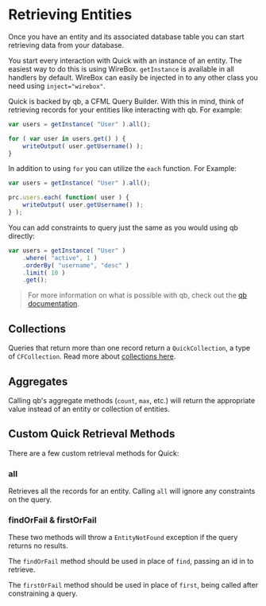 # Retrieving Entities

Once you have an entity and its associated database table you can start retrieving data from your database.

You start every interaction with Quick with an instance of an entity. The easiest way to do this is using WireBox. `getInstance` is available in all handlers by default. WireBox can easily be injected in to any other class you need using `inject="wirebox"`.

Quick is backed by qb, a CFML Query Builder. With this in mind, think of retrieving records for your entities like interacting with qb. For example:

```javascript
var users = getInstance( "User" ).all();

for ( var user in users.get() ) {
    writeOutput( user.getUsername() );
}
```

In addition to using `for` you can utilize the `each` function. For Example:

```javascript
var users = getInstance( "User" ).all();

prc.users.each( function( user ) {
    writeOutput( user.getUsername() );
} );
```

You can add constraints to query just the same as you would using qb directly:

```javascript
var users = getInstance( "User" )
    .where( "active", 1 )
    .orderBy( "username", "desc" )
    .limit( 10 )
    .get();
```

> For more information on what is possible with qb, check out the [qb documentation](https://qb.ortusbooks.com).

## Collections

Queries that return more than one record return a `QuickCollection`, a type of `CFCollection`. Read more about [collections here](../collections.md).

## Aggregates

Calling qb's aggregate methods \(`count`, `max`, etc.\) will return the appropriate value instead of an entity or collection of entities.

## Custom Quick Retrieval Methods

There are a few custom retrieval methods for Quick:

### all

Retrieves all the records for an entity. Calling `all` will ignore any constraints on the query.

### findOrFail & firstOrFail

These two methods will throw a `EntityNotFound` exception if the query returns no results.

The `findOrFail` method should be used in place of `find`, passing an id in to retrieve.

The `firstOrFail` method should be used in place of `first`, being called after constraining a query.

